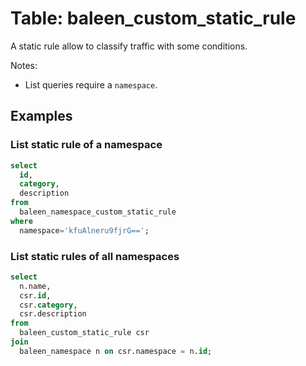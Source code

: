 # Table: baleen_custom_static_rule

A static rule allow to classify traffic with some conditions.

Notes:

- List queries require a `namespace`.

## Examples

### List static rule of a namespace

```sql
select
  id,
  category,
  description
from
  baleen_namespace_custom_static_rule
where
  namespace='kfuAlneru9fjrG==';
```

### List static rules of all namespaces

```sql
select
  n.name,
  csr.id,
  csr.category,
  csr.description
from
  baleen_custom_static_rule csr
join
  baleen_namespace n on csr.namespace = n.id;
```
